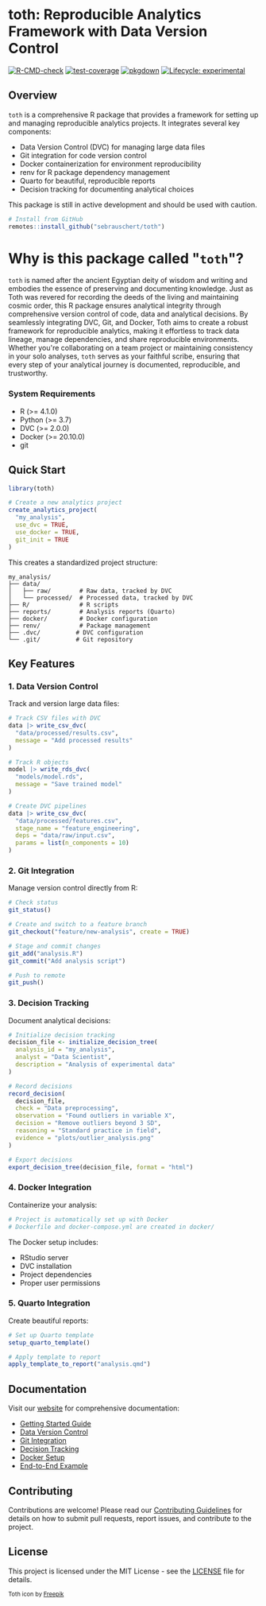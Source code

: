 # toth: Reproducible Analytics Framework with Data Version Control

<!-- badges: start -->
[![R-CMD-check](https://github.com/sebrauschert/toth/actions/workflows/R-CMD-check.yaml/badge.svg)](https://github.com/sebrauschert/toth/actions/workflows/R-CMD-check.yaml)
[![test-coverage](https://github.com/sebrauschert/toth/actions/workflows/test-coverage.yaml/badge.svg)](https://github.com/sebrauschert/toth/actions/workflows/test-coverage.yaml)
[![pkgdown](https://github.com/sebrauschert/toth/actions/workflows/pkgdown.yaml/badge.svg)](https://github.com/sebrauschert/toth/actions/workflows/pkgdown.yaml)
[![Lifecycle: experimental](https://img.shields.io/badge/lifecycle-experimental-orange.svg)](https://lifecycle.r-lib.org/articles/stages.html#experimental)
<!-- badges: end -->

## Overview

`toth` is a comprehensive R package that provides a framework for setting up and managing reproducible analytics projects. It integrates several key components:

- Data Version Control (DVC) for managing large data files
- Git integration for code version control
- Docker containerization for environment reproducibility
- renv for R package dependency management
- Quarto for beautiful, reproducible reports
- Decision tracking for documenting analytical choices

This package is still in active development and should be used with caution.

```r
# Install from GitHub
remotes::install_github("sebrauschert/toth")
```

# Why is this package called "`toth`"?
`toth` is named after the ancient Egyptian deity of wisdom and writing and embodies the essence of preserving and documenting knowledge. Just as Toth was revered for recording the deeds of the living and maintaining cosmic order, this R package ensures analytical integrity through comprehensive version control of code, data and analytical decisions. By seamlessly integrating DVC, Git, and Docker, Toth aims to create a robust framework for reproducible analytics, making it effortless to track data lineage, manage dependencies, and share reproducible environments. Whether you're collaborating on a team project or maintaining consistency in your solo analyses, `toth` serves as your faithful scribe, ensuring that every step of your analytical journey is documented, reproducible, and trustworthy.

### System Requirements

- R (>= 4.1.0)
- Python (>= 3.7)
- DVC (>= 2.0.0)
- Docker (>= 20.10.0)
- git

## Quick Start

```r
library(toth)

# Create a new analytics project
create_analytics_project(
  "my_analysis",
  use_dvc = TRUE,
  use_docker = TRUE,
  git_init = TRUE
)
```

This creates a standardized project structure:

```
my_analysis/
├── data/
│   ├── raw/        # Raw data, tracked by DVC
│   └── processed/  # Processed data, tracked by DVC
├── R/              # R scripts
├── reports/        # Analysis reports (Quarto)
├── docker/         # Docker configuration
├── renv/           # Package management
├── .dvc/          # DVC configuration
└── .git/          # Git repository
```

## Key Features

### 1. Data Version Control

Track and version large data files:

```r
# Track CSV files with DVC
data |> write_csv_dvc(
  "data/processed/results.csv",
  message = "Add processed results"
)

# Track R objects
model |> write_rds_dvc(
  "models/model.rds",
  message = "Save trained model"
)

# Create DVC pipelines
data |> write_csv_dvc(
  "data/processed/features.csv",
  stage_name = "feature_engineering",
  deps = "data/raw/input.csv",
  params = list(n_components = 10)
)
```

### 2. Git Integration

Manage version control directly from R:

```r
# Check status
git_status()

# Create and switch to a feature branch
git_checkout("feature/new-analysis", create = TRUE)

# Stage and commit changes
git_add("analysis.R")
git_commit("Add analysis script")

# Push to remote
git_push()
```

### 3. Decision Tracking

Document analytical decisions:

```r
# Initialize decision tracking
decision_file <- initialize_decision_tree(
  analysis_id = "my_analysis",
  analyst = "Data Scientist",
  description = "Analysis of experimental data"
)

# Record decisions
record_decision(
  decision_file,
  check = "Data preprocessing",
  observation = "Found outliers in variable X",
  decision = "Remove outliers beyond 3 SD",
  reasoning = "Standard practice in field",
  evidence = "plots/outlier_analysis.png"
)

# Export decisions
export_decision_tree(decision_file, format = "html")
```

### 4. Docker Integration

Containerize your analysis:

```r
# Project is automatically set up with Docker
# Dockerfile and docker-compose.yml are created in docker/
```

The Docker setup includes:
- RStudio server
- DVC installation
- Project dependencies
- Proper user permissions

### 5. Quarto Integration

Create beautiful reports:

```r
# Set up Quarto template
setup_quarto_template()

# Apply template to report
apply_template_to_report("analysis.qmd")
```

## Documentation

Visit our [website](https://sebrauschert.github.io/toth/) for comprehensive documentation:

- [Getting Started Guide](https://sebrauschert.github.io/toth/articles/getting-started.html)
- [Data Version Control](https://sebrauschert.github.io/toth/articles/dvc-tracking.html)
- [Git Integration](https://sebrauschert.github.io/toth/articles/git-integration.html)
- [Decision Tracking](https://sebrauschert.github.io/toth/articles/decision-tracking.html)
- [Docker Setup](https://sebrauschert.github.io/toth/articles/docker-setup.html)
- [End-to-End Example](https://sebrauschert.github.io/toth/articles/end-to-end-example.html)

## Contributing

Contributions are welcome! Please read our [Contributing Guidelines](CONTRIBUTING.md) for details on how to submit pull requests, report issues, and contribute to the project.

## License

This project is licensed under the MIT License - see the [LICENSE](LICENSE) file for details.


<sub>Toth icon by [Freepik](https://www.freepik.com)</sub>